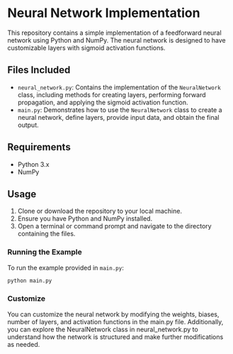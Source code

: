 # Neural Network Implementation

This repository contains a simple implementation of a feedforward neural network using Python and NumPy. The neural network is designed to have customizable layers with sigmoid activation functions.

## Files Included

- `neural_network.py`: Contains the implementation of the `NeuralNetwork` class, including methods for creating layers, performing forward propagation, and applying the sigmoid activation function.
- `main.py`: Demonstrates how to use the `NeuralNetwork` class to create a neural network, define layers, provide input data, and obtain the final output.

## Requirements

- Python 3.x
- NumPy

## Usage

1. Clone or download the repository to your local machine.
2. Ensure you have Python and NumPy installed.
3. Open a terminal or command prompt and navigate to the directory containing the files.

### Running the Example

To run the example provided in `main.py`:

```bash
python main.py

```

### Customize

You can customize the neural network by modifying the weights, biases, number of layers, and activation functions in the main.py file. Additionally, you can explore the NeuralNetwork class in neural_network.py to understand how the network is structured and make further modifications as needed.

